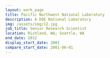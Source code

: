 ```yaml
---
layout: work_page
title: Pacific Northwest National Laboratory
description: A DOE National Laboratory
img: /assets/img/12.jpg
job_title: Senior Research Scientist
location: Richland, WA; Seattle, WA
end_date: 2012
display_start_date: 2001
compare_start_date: 2001-06-01
---
```




